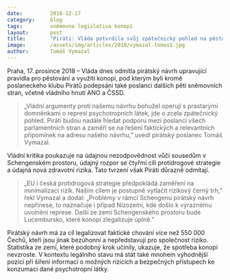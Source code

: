 ```yaml
---
date:         2018-12-17
category:     blog
tags:         sněmovna legislativa konopí
layout:       post
title:        "Piráti: Vláda potvrdila svůj zpátečnický pohled na pěstování a využití konopí"
image:        /assets/img/articles/2018/vymazal-tomas1.jpg
author:       Tomáš Vymazal
---
```

 
Praha, 17. prosince 2018 – Vláda dnes odmítla pirátský návrh upravující pravidla pro pěstování a využití konopí, pod kterým byli kromě poslaneckého klubu Pirátů podepsáni také poslanci dalších pěti sněmovních stran, včetně vládního hnutí ANO a ČSSD. 

>„Vládní argumenty proti našemu návrhu bohužel operují s prastarými domněnkami o represi psychotropních látek, jde o zcela zpátečnický pohled. Piráti budou nadále hledat podporu mezi poslanci všech parlamentních stran a zaměří se na řešení faktických a relevantních připomínek na adresu našeho návrhu,” uvedl pirátský poslanec Tomáš Vymazal.

Vládní kritika poukazuje na údajnou nezodpovědnost vůči sousedům v Schengenském prostoru, údajný rozpor se čtyřmi cíli protidrogové strategie a údajná nová zdravotní rizika. Tato tvrzení však Piráti důrazně odmítají. 

> „EU i česká protidrogová strategie předpokládá zaměření na minimalizaci rizik. Naším cílem je postupně vytlačit rizikový černý trh,” řekl Vymazal a dodal: „Problémy v rámci Schengenu pirátský návrh nepřinese, to naznačuje i případ Nizozemí, kde došlo k výraznému uvolnění represe. Další ze zemí Schengenského prostoru bude Lucembursko, které konopí zlegalizuje úplně.”

Pirátský návrh má za cíl legalizovat faktické chování více než 550 000 Čechů, kteří jsou jinak bezúhonní a nepředstavují pro společnost riziko. Statistika ze zemí, které podobný krok učinily, ukazuje, že spotřeba konopí nevzroste. V kontextu legálního stavu má stát také mnohem výhodnější pozici při šíření informací o možných rizicích a bezpečných přístupech ke konzumaci dané psychotropní látky.
